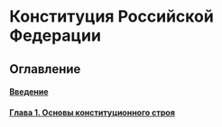 # Конституция Российской Федерации

## Оглавление

#### [Введение](Preamble.md)
#### [Глава 1. Основы конституционного строя](Section-1/Chapter-1.md)
